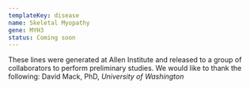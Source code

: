 ```yaml
---
templateKey: disease
name: Skeletal Myopathy
gene: MYH3
status: Coming soon
---
```

These lines were generated at Allen Institute and released to a group of collaborators to perform preliminary studies. We would like to thank the following: David Mack, PhD, *University of Washington*